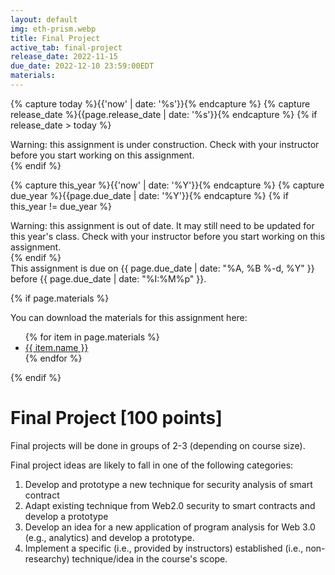 ```yaml
---
layout: default
img: eth-prism.webp
title: Final Project
active_tab: final-project
release_date: 2022-11-15
due_date: 2022-12-10 23:59:00EDT
materials:
---
```


<!-- Check whether the assignment is ready to release -->
{% capture today %}{{'now' | date: '%s'}}{% endcapture %}
{% capture release_date %}{{page.release_date | date: '%s'}}{% endcapture %}
{% if release_date > today %} 
<div class="alert alert-danger">
Warning: this assignment is under construction.  Check with your instructor before you start working on this assignment.
</div>
{% endif %}
<!-- End of check whether the assignment is up to date -->


<!-- Check whether the assignment is up to date -->
{% capture this_year %}{{'now' | date: '%Y'}}{% endcapture %}
{% capture due_year %}{{page.due_date | date: '%Y'}}{% endcapture %}
{% if this_year != due_year %} 
<div class="alert alert-danger">
Warning: this assignment is out of date.  It may still need to be updated for this year's class.  Check with your instructor before you start working on this assignment.
</div>
{% endif %}
<!-- End of check whether the assignment is up to date -->


<div class="alert alert-info">
This assignment is due on {{ page.due_date | date: "%A, %B %-d, %Y" }} before {{ page.due_date | date: "%I:%M%p" }}. 
</div>


{% if page.materials %}
<div class="alert alert-info">
You can download the materials for this assignment here:
<ul>
{% for item in page.materials %}
<li><a href="{{item.url}}">{{ item.name }}</a></li>
{% endfor %}
</ul>
</div>
{% endif %}




Final Project [100 points]
=============================================================

Final projects will be done in groups of 2-3 (depending on course size).


Final project ideas are likely to fall in one of the following categories:
1. Develop and prototype a new technique for security analysis of smart contract
2. Adapt existing technique from Web2.0 security to smart contracts and develop a prototype
3. Develop an idea for a new application of program analysis for Web 3.0 (e.g., analytics) and develop a prototype.
4. Implement a specific (i.e., provided by instructors) established (i.e., non-researchy) technique/idea in the course's scope.


